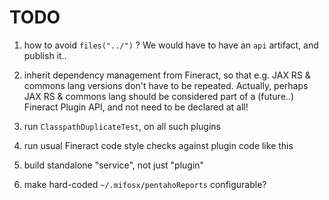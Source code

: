 # TODO

1. how to avoid `files("../")` ?  We would have to have an `api` artifact, and publish it..

1. inherit dependency management from Fineract, so that e.g.
   JAX RS & commons lang versions don't have to be repeated.
   Actually, perhaps JAX RS & commons lang should be considered
   part of a (future..) Fineract Plugin API, and not need to be declared at all!

1. run `ClasspathDuplicateTest`, on all such plugins

1. run usual Fineract code style checks against plugin code like this

1. build standalone "service", not just "plugin"

1. make hard-coded `~/.mifosx/pentahoReports` configurable?
